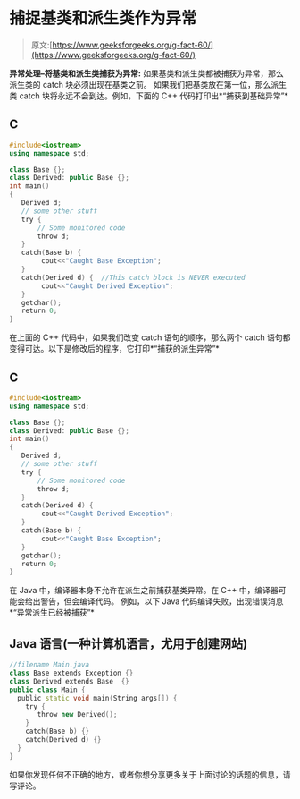 # 捕捉基类和派生类作为异常

> 原文:[https://www.geeksforgeeks.org/g-fact-60/](https://www.geeksforgeeks.org/g-fact-60/)

**异常处理–将基类和派生类捕获为异常:**
如果基类和派生类都被捕获为异常，那么派生类的 catch 块必须出现在基类之前。
如果我们把基类放在第一位，那么派生类 catch 块将永远不会到达。例如，下面的 C++ 代码打印出*“捕获到基础异常”*

## C

```cpp
#include<iostream>
using namespace std;

class Base {};
class Derived: public Base {};
int main()
{
   Derived d;
   // some other stuff
   try {
       // Some monitored code
       throw d;
   }
   catch(Base b) {
        cout<<"Caught Base Exception";
   }
   catch(Derived d) {  //This catch block is NEVER executed
        cout<<"Caught Derived Exception";
   }
   getchar();
   return 0;
}
```

在上面的 C++ 代码中，如果我们改变 catch 语句的顺序，那么两个 catch 语句都变得可达。以下是修改后的程序，它打印*“捕获的派生异常”*

## C

```cpp
#include<iostream>
using namespace std;

class Base {};
class Derived: public Base {};
int main()
{
   Derived d;
   // some other stuff
   try {
       // Some monitored code
       throw d;
   }
   catch(Derived d) {
        cout<<"Caught Derived Exception";
   }
   catch(Base b) {
        cout<<"Caught Base Exception";
   }
   getchar();
   return 0;
}
```

在 Java 中，编译器本身不允许在派生之前捕获基类异常。在 C++ 中，编译器可能会给出警告，但会编译代码。
例如，以下 Java 代码编译失败，出现错误消息*“异常派生已经被捕获”*

## Java 语言(一种计算机语言，尤用于创建网站)

```cpp
//filename Main.java
class Base extends Exception {}
class Derived extends Base  {}
public class Main {
  public static void main(String args[]) {
    try {
       throw new Derived();
    }
    catch(Base b) {}
    catch(Derived d) {}
  }
}
```

如果你发现任何不正确的地方，或者你想分享更多关于上面讨论的话题的信息，请写评论。